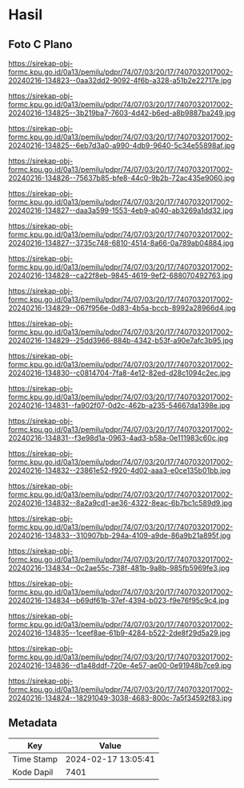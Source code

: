 # Hasil

## Foto C Plano

https://sirekap-obj-formc.kpu.go.id/0a13/pemilu/pdpr/74/07/03/20/17/7407032017002-20240216-134823--0aa32dd2-9092-4f6b-a328-a51b2e22717e.jpg

https://sirekap-obj-formc.kpu.go.id/0a13/pemilu/pdpr/74/07/03/20/17/7407032017002-20240216-134825--3b219ba7-7603-4d42-b6ed-a8b9887ba249.jpg

https://sirekap-obj-formc.kpu.go.id/0a13/pemilu/pdpr/74/07/03/20/17/7407032017002-20240216-134825--6eb7d3a0-a990-4db9-9640-5c34e55898af.jpg

https://sirekap-obj-formc.kpu.go.id/0a13/pemilu/pdpr/74/07/03/20/17/7407032017002-20240216-134826--75637b85-bfe8-44c0-9b2b-72ac435e9060.jpg

https://sirekap-obj-formc.kpu.go.id/0a13/pemilu/pdpr/74/07/03/20/17/7407032017002-20240216-134827--daa3a599-1553-4eb9-a040-ab3269a1dd32.jpg

https://sirekap-obj-formc.kpu.go.id/0a13/pemilu/pdpr/74/07/03/20/17/7407032017002-20240216-134827--3735c748-6810-4514-8a66-0a789ab04884.jpg

https://sirekap-obj-formc.kpu.go.id/0a13/pemilu/pdpr/74/07/03/20/17/7407032017002-20240216-134828--ca22f8eb-9845-4619-9ef2-688070492763.jpg

https://sirekap-obj-formc.kpu.go.id/0a13/pemilu/pdpr/74/07/03/20/17/7407032017002-20240216-134829--067f956e-0d83-4b5a-bccb-8992a28966d4.jpg

https://sirekap-obj-formc.kpu.go.id/0a13/pemilu/pdpr/74/07/03/20/17/7407032017002-20240216-134829--25dd3966-884b-4342-b53f-a90e7afc3b95.jpg

https://sirekap-obj-formc.kpu.go.id/0a13/pemilu/pdpr/74/07/03/20/17/7407032017002-20240216-134830--c0814704-7fa8-4e12-82ed-d28c1094c2ec.jpg

https://sirekap-obj-formc.kpu.go.id/0a13/pemilu/pdpr/74/07/03/20/17/7407032017002-20240216-134831--fa902f07-0d2c-462b-a235-54667da1398e.jpg

https://sirekap-obj-formc.kpu.go.id/0a13/pemilu/pdpr/74/07/03/20/17/7407032017002-20240216-134831--f3e98d1a-0963-4ad3-b58a-0e111983c60c.jpg

https://sirekap-obj-formc.kpu.go.id/0a13/pemilu/pdpr/74/07/03/20/17/7407032017002-20240216-134832--23861e52-f920-4d02-aaa3-e0ce135b01bb.jpg

https://sirekap-obj-formc.kpu.go.id/0a13/pemilu/pdpr/74/07/03/20/17/7407032017002-20240216-134832--8a2a9cd1-ae36-4322-8eac-6b7bc1c589d9.jpg

https://sirekap-obj-formc.kpu.go.id/0a13/pemilu/pdpr/74/07/03/20/17/7407032017002-20240216-134833--310907bb-294a-4109-a9de-86a9b21a895f.jpg

https://sirekap-obj-formc.kpu.go.id/0a13/pemilu/pdpr/74/07/03/20/17/7407032017002-20240216-134834--0c2ae55c-738f-481b-9a8b-985fb5969fe3.jpg

https://sirekap-obj-formc.kpu.go.id/0a13/pemilu/pdpr/74/07/03/20/17/7407032017002-20240216-134834--b69df61b-37ef-4394-b023-f9e76f95c9c4.jpg

https://sirekap-obj-formc.kpu.go.id/0a13/pemilu/pdpr/74/07/03/20/17/7407032017002-20240216-134835--1ceef8ae-61b9-4284-b522-2de8f29d5a29.jpg

https://sirekap-obj-formc.kpu.go.id/0a13/pemilu/pdpr/74/07/03/20/17/7407032017002-20240216-134836--d1a48ddf-720e-4e57-ae00-0e91948b7ce9.jpg

https://sirekap-obj-formc.kpu.go.id/0a13/pemilu/pdpr/74/07/03/20/17/7407032017002-20240216-134824--18291049-3038-4683-800c-7a5f34592f83.jpg


## Metadata

| Key        | Value               |
| ---------- | ------------------- |
| Time Stamp | 2024-02-17 13:05:41 |
| Kode Dapil | 7401                |



